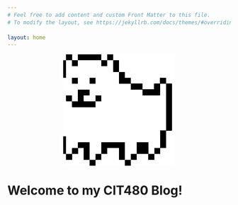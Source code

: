 ```yaml
---
# Feel free to add content and custom Front Matter to this file.
# To modify the layout, see https://jekyllrb.com/docs/themes/#overriding-theme-defaults

layout: home
---
```

<html>
  <head>
    <meta charset="utf-8">
    <title>CIT480 Blog</title>
    <style>
      .center {
                display: block;
                margin-left: auto;
                margin-right: auto;
                width: 50%;
            }
    </style>
  </head>
  <body>
    <img src="Annoying_Dog_sprite.gif" class="center">
    <h1>Welcome to my CIT480 Blog!</h1>
  </body>
</html>